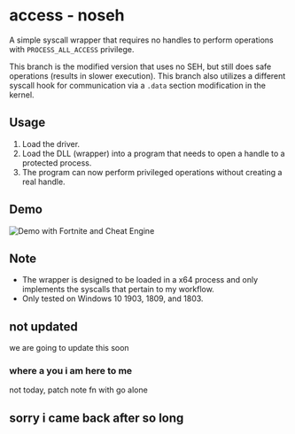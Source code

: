 # access - noseh

A simple syscall wrapper that requires no handles to perform operations with `PROCESS_ALL_ACCESS` privilege.

This branch is the modified version that uses no SEH, but still does safe operations (results in slower execution). This branch also utilizes a different syscall hook for communication via a `.data` section modification in the kernel.

## Usage

1. Load the driver.
2. Load the DLL (wrapper) into a program that needs to open a handle to a protected process.
3. The program can now perform privileged operations without creating a real handle.

## Demo

![Demo with Fortnite and Cheat Engine](demo.gif)

## Note

- The wrapper is designed to be loaded in a x64 process and only implements the syscalls that pertain to my workflow.
- Only tested on Windows 10 1903, 1809, and 1803.

## not updated

we are going to update this soon

### where a you i am here to me

not today, patch note fn with go alone

## sorry i came back after so long